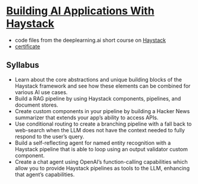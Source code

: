 # [Building AI Applications With Haystack](https://www.deeplearning.ai/short-courses/building-ai-applications-with-haystack)

- code files from the deeplearning.ai short course on [Haystack](https://docs.haystack.deepset.ai/docs/intro)
- [certificate](https://learn.deeplearning.ai/accomplishments/104da721-2f22-4998-b7c1-c111d75165b9)

## Syllabus

- Learn about the core abstractions and unique building blocks of the Haystack framework and see how these elements can be combined for various AI use cases.
- Build a RAG pipeline by using Haystack components, pipelines, and document stores.
- Create custom components in your pipeline by building a Hacker News summarizer that extends your app’s ability to access APIs.
- Use conditional routing to create a branching pipeline with a fall back to web-search when the LLM does not have the context needed to fully respond to the user’s query.
- Build a self-reflecting agent for named entity recognition with a Haystack pipeline that is able to loop using an output validator custom component.
- Create a chat agent using OpenAI’s function-calling capabilities which allow you to provide Haystack pipelines as tools to the LLM, enhancing that agent’s capabilities.
